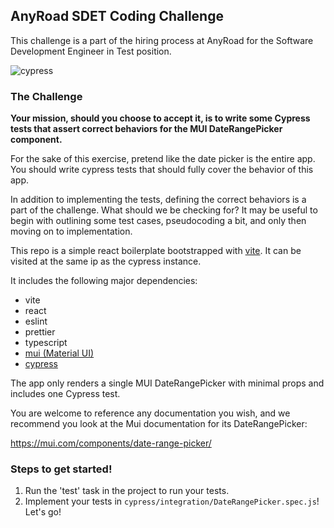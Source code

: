 ## AnyRoad SDET Coding Challenge

This challenge is a part of the hiring process at AnyRoad for the Software Development Engineer in Test position.

![cypress](https://i.imgur.com/1oavJOB.png)

### The Challenge

**Your mission, should you choose to accept it, is to write some Cypress tests that assert correct behaviors for the MUI DateRangePicker component.**

For the sake of this exercise, pretend like the date picker is the entire app. You should write cypress tests that should fully cover the behavior of this app.

In addition to implementing the tests, defining the correct behaviors is a part of the challenge. What should we be checking for? It may be useful to begin with outlining some test cases, pseudocoding a bit, and only then moving on to implementation.

This repo is a simple react boilerplate bootstrapped with [vite](https://vitejs.dev/). It can be visited at the same ip as the cypress instance.

It includes the following major dependencies:

- vite
- react
- eslint
- prettier
- typescript
- [mui (Material UI)](https://mui.com/components)
- [cypress](https://docs.cypress.io/api/commands/and#Syntax)

The app only renders a single MUI DateRangePicker with minimal props and includes one Cypress test.

You are welcome to reference any documentation you wish, and we recommend you look at the Mui documentation for its DateRangePicker:

https://mui.com/components/date-range-picker/

### Steps to get started!

1. Run the 'test' task in the project to run your tests.
1. Implement your tests in `cypress/integration/DateRangePicker.spec.js`! Let's go!
